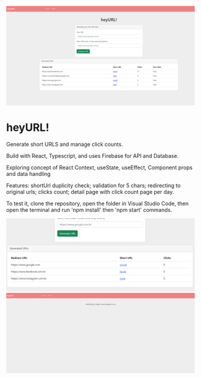 ![heyURL](https://github.com/arturguimaraes/hey-url/blob/master/src/assets/img/cap1.PNG?raw=true)

# heyURL!

<p>Generate short URLS and manage click counts.</p>
<p>Build with React, Typescript, and uses Firebase for API and Database.</p>
<p>Exploring concept of React Context, useState, useEffect, Component props and data handling</p>
<p>Features: shortUrl duplicity check; validation for 5 chars; redirecting to original urls; clicks count; detail page with click count page per day.</p>
<p>To test it, clone the repository, open the folder in Visual Studio Code, then open the terminal and run 'npm install' then 'npm start' commands.</p>

![heyURL](https://github.com/arturguimaraes/hey-url/blob/master/src/assets/img/cap2.PNG?raw=true)
![heyURL](https://github.com/arturguimaraes/hey-url/blob/master/src/assets/img/cap3.PNG?raw=true)